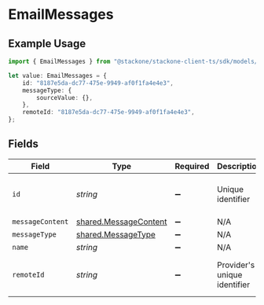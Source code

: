 # EmailMessages

## Example Usage

```typescript
import { EmailMessages } from "@stackone/stackone-client-ts/sdk/models/shared";

let value: EmailMessages = {
    id: "8187e5da-dc77-475e-9949-af0f1fa4e4e3",
    messageType: {
        sourceValue: {},
    },
    remoteId: "8187e5da-dc77-475e-9949-af0f1fa4e4e3",
};
```

## Fields

| Field                                                                 | Type                                                                  | Required                                                              | Description                                                           | Example                                                               |
| --------------------------------------------------------------------- | --------------------------------------------------------------------- | --------------------------------------------------------------------- | --------------------------------------------------------------------- | --------------------------------------------------------------------- |
| `id`                                                                  | *string*                                                              | :heavy_minus_sign:                                                    | Unique identifier                                                     | 8187e5da-dc77-475e-9949-af0f1fa4e4e3                                  |
| `messageContent`                                                      | [shared.MessageContent](../../../sdk/models/shared/messagecontent.md) | :heavy_minus_sign:                                                    | N/A                                                                   |                                                                       |
| `messageType`                                                         | [shared.MessageType](../../../sdk/models/shared/messagetype.md)       | :heavy_minus_sign:                                                    | N/A                                                                   |                                                                       |
| `name`                                                                | *string*                                                              | :heavy_minus_sign:                                                    | N/A                                                                   |                                                                       |
| `remoteId`                                                            | *string*                                                              | :heavy_minus_sign:                                                    | Provider's unique identifier                                          | 8187e5da-dc77-475e-9949-af0f1fa4e4e3                                  |